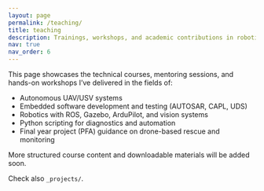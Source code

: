 ```yaml
---
layout: page
permalink: /teaching/
title: teaching
description: Trainings, workshops, and academic contributions in robotics, embedded systems, and autonomous vehicles.
nav: true
nav_order: 6
---
```


This page showcases the technical courses, mentoring sessions, and hands-on workshops I’ve delivered in the fields of:

- Autonomous UAV/USV systems
- Embedded software development and testing (AUTOSAR, CAPL, UDS)
- Robotics with ROS, Gazebo, ArduPilot, and vision systems
- Python scripting for diagnostics and automation
- Final year project (PFA) guidance on drone-based rescue and monitoring

More structured course content and downloadable materials will be added soon.

Check also `_projects/`.
